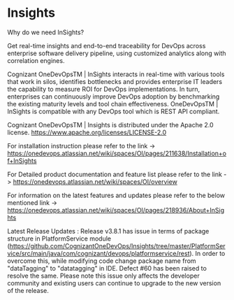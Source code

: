 # Insights

Why do we need InSights?

Get real-time insights and end-to-end traceability for DevOps across enterprise software delivery pipeline, using customized analytics along with correlation engines.

Cognizant OneDevOpsTM | InSights interacts in real-time with various tools that work in silos, identifies bottlenecks and provides enterprise IT leaders the capability to measure ROI for DevOps implementations. In turn, enterprises can continuously improve DevOps adoption by benchmarking the existing maturity levels and tool chain effectiveness. OneDevOpsTM | InSights is compatible with any DevOps tool which is REST API compliant.

Cognizant OneDevOpsTM | Insights is distributed under the Apache 2.0 license. https://www.apache.org/licenses/LICENSE-2.0

For installation instruction please refer to the link -> https://onedevops.atlassian.net/wiki/spaces/OI/pages/211638/Installation+of+InSights

For Detailed product documentation and feature list please refer to the link -> https://onedevops.atlassian.net/wiki/spaces/OI/overview

For information on the latest features and updates please refer to the below mentioned link -> https://onedevops.atlassian.net/wiki/spaces/OI/pages/218936/About+InSights


Latest Release Updates : 
Release v3.8.1 has issue in terms of package structure in PlatformService module (https://github.com/CognizantOneDevOps/Insights/tree/master/PlatformService/src/main/java/com/cognizant/devops/platformservice/rest).
In order to overcome this, while modifying code change package name from "dataTagging" to "datatagging" in IDE.
Defect #60 has been raised to resolve the same. Please note this issue only affects the developer community and existing users can continue to upgrade to the new version of the release. 
